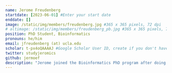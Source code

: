 ```yaml
---
name: Jerome Freudenberg
startdate: [2023-06-01] #Enter your start date
enddate: [] 
image: /static/img/members/freudenberg.jpg #365 x 365 pixels, 72 dpi
# altimage: /static/img/members/freudenberg_pb.jpg #365 x 365 pixels, 72 dpi
position: PhD Student, Bioinformatics
pronouns: he/him
email: jfreudenberg (at) ucla.edu
scholar: t-px4oQAAAAJ #Google Scholar User ID, create if you don't have one
twitter: studyjeromics
github: jermoef
description: "Jerome joined the Bioinformatics PhD program after doing undergrad at UChicago in Computer Science and Statistics. He is interested in building models that leverage experimentally induced and natural genetic variation to better understand the molecular and cellular mechanisms of human traits and disease. Outside of research, he enjoys reading, taking pictures, and disappointing the duolingo owl."
---
```

